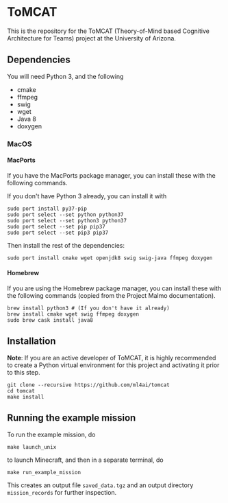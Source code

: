 ToMCAT
======

This is the repository for the ToMCAT (Theory-of-Mind based Cognitive
Architecture for Teams) project at the University of Arizona.

Dependencies
------------

You will need Python 3, and the following

- cmake
- ffmpeg
- swig
- wget
- Java 8
- doxygen 

### MacOS

#### MacPorts

If you have the MacPorts package manager, you can install these with the
following commands.

If you don't have Python 3 already, you can install it with 

```
sudo port install py37-pip
sudo port select --set python python37
sudo port select --set python3 python37
sudo port select --set pip pip37
sudo port select --set pip3 pip37
```

Then install the rest of the dependencies:

```
sudo port install cmake wget openjdk8 swig swig-java ffmpeg doxygen
```


#### Homebrew

If you are using the Homebrew package manager, you can install these with the
following commands (copied from the Project Malmo documentation).

```
brew install python3 # (If you don't have it already)
brew install cmake wget swig ffmpeg doxygen
sudo brew cask install java8
```

Installation
------------

**Note**: If you are an active developer of ToMCAT, it is highly recommended to
create a Python virtual environment for this project and activating it prior to
this step.


```
git clone --recursive https://github.com/ml4ai/tomcat
cd tomcat
make install
```

Running the example mission
---------------------------

To run the example mission, do

`make launch_unix`

to launch Minecraft, and then in a separate terminal, do

`make run_example_mission`

This creates an output file `saved_data.tgz`  and an output directory
`mission_records` for further inspection.


